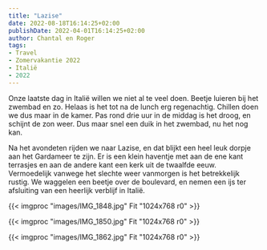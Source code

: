 ```yaml
---
title: "Lazise"
date: 2022-08-18T16:14:25+02:00
publishDate: 2022-04-01T16:14:25+02:00
author: Chantal en Roger
tags:
- Travel
- Zomervakantie 2022
- Italië
- 2022
---
```


Onze laatste dag in Italië willen we niet al te veel doen. Beetje luieren bij het zwembad en zo. Helaas is het tot na de lunch erg regenachtig. Chillen doen we dus maar in de kamer. Pas rond drie uur in de middag is het droog, en schijnt de zon weer. Dus maar snel een duik in het zwembad, nu het nog kan.

Na het avondeten rijden we naar Lazise, en dat blijkt een heel leuk dorpje aan het Gardameer te zijn. Er is een klein haventje met aan de ene kant terrasjes en aan de andere kant een kerk uit de twaalfde eeuw. Vermoedelijk vanwege het slechte weer vanmorgen is het betrekkelijk rustig. We waggelen een beetje over de boulevard, en nemen een ijs ter afsluiting van een heerlijk verblijf in Italië.

{{< imgproc "images/IMG_1848.jpg" Fit "1024x768 r0" >}}

{{< imgproc "images/IMG_1850.jpg" Fit "1024x768 r0" >}}

{{< imgproc "images/IMG_1862.jpg" Fit "1024x768 r0" >}}
